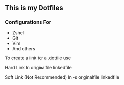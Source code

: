 ## This is my Dotfiles

### Configurations For

* Zshel
* Git
* Vim
* And others

To create a link for a .dotfile use

Hard Link
ln originalfile linkedfile

Soft Link (Not Recommended)
ln -s originalfile linkedfile